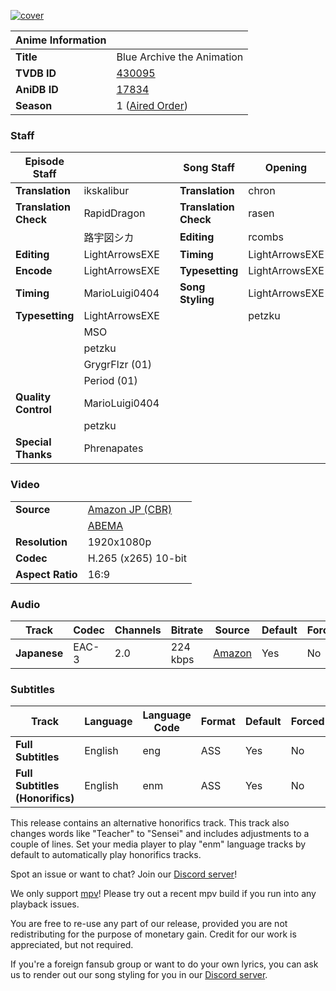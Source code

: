 [![cover][cover-art]][anidb-id]

| Anime Information |                               |
| ----------------- | ----------------------------- |
| **Title**         | Blue Archive the Animation    |
| **TVDB ID**       | [430095][tvdb-id]             |
| **AniDB ID**      | [17834][anidb-id]             |
| **Season**        | 1 ([Aired Order][tvdb-order]) |

### Staff

| Episode Staff         |                |     | Song Staff            | Opening        |
| --------------------- | -------------- | --- | --------------------- | -------------- |
| **Translation**       | ikskalibur     |     | **Translation**       | chron          |
| **Translation Check** | RapidDragon    |     | **Translation Check** | rasen          |
|                       | 路宇図シカ     |     | **Editing**           | rcombs         |
| **Editing**           | LightArrowsEXE |     | **Timing**            | LightArrowsEXE |
| **Encode**            | LightArrowsEXE |     | **Typesetting**       | LightArrowsEXE |
| **Timing**            | MarioLuigi0404 |     | **Song Styling**      | LightArrowsEXE |
| **Typesetting**       | LightArrowsEXE |     |                       | petzku         |
|                       | MSO            |     |                       |                |
|                       | petzku         |     |                       |                |
|                       | GrygrFlzr (01) |     |                       |                |
|                       | Period (01)    |     |                       |                |
| **Quality Control**   | MarioLuigi0404 |     |                       |                |
|                       | petzku         |     |                       |                |
| **Special Thanks**    | Phrenapates    |     |                       |                |

### Video

|                  |                           |
| ---------------- | ------------------------- |
| **Source**       | [Amazon JP (CBR)][amazon] |
|                  | [ABEMA][abema]            |
| **Resolution**   | 1920x1080p                |
| **Codec**        | H.265 (x265) 10-bit       |
| **Aspect Ratio** | 16:9                      |

### Audio

| Track        | Codec | Channels | Bitrate  | Source           | Default | Forced |
| ------------ | ----- | -------- | -------- | ---------------- | ------- | ------ |
| **Japanese** | EAC-3 | 2.0      | 224 kbps | [Amazon][amazon] | Yes     | No     |

### Subtitles

| Track                           | Language | Language Code | Format | Default | Forced |
| ------------------------------- | -------- | ------------- | ------ | ------- | ------ |
| **Full Subtitles**              | English  | eng           | ASS    | Yes     | No     |
| **Full Subtitles (Honorifics)** | English  | enm           | ASS    | Yes     | No     |

This release contains an alternative honorifics track.
This track also changes words like "Teacher" to "Sensei" and includes adjustments to a couple of lines.
Set your media player to play "enm" language tracks by default to automatically play honorifics tracks.

Spot an issue or want to chat? Join our [Discord server][discord]!

We only support [mpv][]! Please try out a recent mpv build if you run into any playback issues.

You are free to re-use any part of our release,
provided you are not redistributing for the purpose of monetary gain.
Credit for our work is appreciated, but not required.

If you're a foreign fansub group or want to do your own lyrics,
you can ask us to render out our song styling for you in our [Discord server][discord].

[//]: <> (Info)
[cover-art]: https://cdn-eu.anidb.net/images/main/298708.jpg
[tvdb-id]: https://thetvdb.com/series/blue-archive-the-animation
[anidb-id]: https://anidb.net/anime/17834
[tvdb-order]: https://thetvdb.com/series/blue-archive-the-animation/allseasons/official

[//]: <> (Sources)
[amazon]: https://nyaa.si/?f=0&c=0_0&q=Blue+Archive+The+Animation+1080p+WEB+NanDesuKa+AMZN
[abema]: https://nyaa.si/?f=0&c=0_0&q=Ioroid+Blue+Archive+the+Animation+ABEMA+WEB-DL

[//]: <> (Encode info)

[//]: <> (Other)
[discord]: https://discord.gg/dk7aadV
[mpv]: https://mpv.io/
